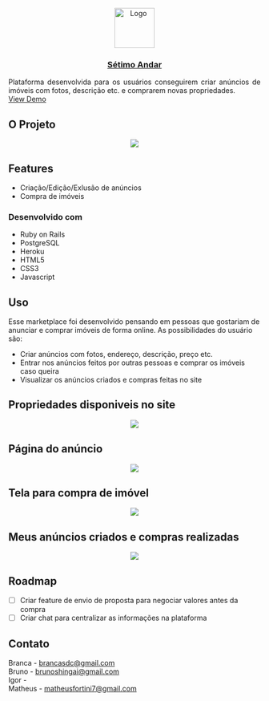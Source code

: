 <!-- PROJECT LOGO -->
<br />
<div align="center">
  <a href="https://github.com/matheusfortini7/setimo_andar">
    <img src="https://github.com/matheusfortini7/setimo_andar/blob/master/app/assets/images/setimo-andar.png" alt="Logo" width="80" height="80">
  </a>

<a href="https://setimo-andar-matheusfortini7.herokuapp.com/"><h3 align="center">Sétimo Andar</h3></a>

  <p align="justify">
    Plataforma desenvolvida para os usuários conseguirem criar anúncios de imóveis com fotos, descrição etc. e comprarem novas propriedades. 
    <br />
    <a href="https://youtu.be/JJbkz0rNAMQ">View Demo</a>
  </p>
</div>


<!-- ABOUT THE PROJECT -->
## O Projeto

<p align="center"><img src="https://github.com/matheusfortini7/setimo_andar/blob/master/app/assets/images/home.png"></p>


## Features

* Criação/Edição/Exlusão de anúncios
* Compra de imóveis

### Desenvolvido com

* Ruby on Rails
* PostgreSQL
* Heroku
* HTML5
* CSS3
* Javascript

<!-- USAGE EXAMPLES -->
## Uso

Esse marketplace foi desenvolvido pensando em pessoas que gostariam de anunciar e comprar imóveis de forma online. As possibilidades do usuário são:

* Criar anúncios com fotos, endereço, descrição, preço etc. 
* Entrar nos anúncios feitos por outras pessoas e comprar os imóveis caso queira
* Visualizar os anúncios criados e compras feitas no site

<h2>Propriedades disponiveis no site</h2>
<p align="center"><img src="https://github.com/matheusfortini7/setimo_andar/blob/master/app/assets/images/search.png"></p>
<h2>Página do anúncio</h2>
<p align="center"><img src="https://github.com/matheusfortini7/setimo_andar/blob/master/app/assets/images/show.png"></p>
<h2>Tela para compra de imóvel</h2>
<p align="center"><img src="https://github.com/matheusfortini7/setimo_andar/blob/master/app/assets/images/buy.png"></p>
<h2>Meus anúncios criados e compras realizadas</h2>
<p align="center"><img src="https://github.com/matheusfortini7/setimo_andar/blob/master/app/assets/images/my-properties.png"></p>

<!-- ROADMAP -->
## Roadmap

- [ ] Criar feature de envio de proposta para negociar valores antes da compra
- [ ] Criar chat para centralizar as informações na plataforma

<!-- CONTACT -->
## Contato

Branca - brancasdc@gmail.com<br>
Bruno - brunoshingai@gmail.com<br>
Igor - <br>
Matheus - matheusfortini7@gmail.com
